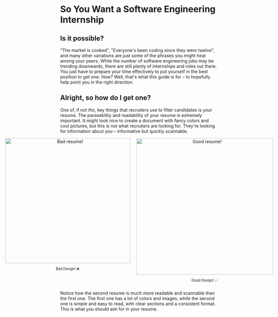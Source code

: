 # So You Want a Software Engineering Internship

## Is it possible?

"The market is cooked", "Everyone's been coding since they were twelve", and many other variations are just some of the phrases you might hear among your peers.
While the number of software engineering jobs may be trending downwards, there are still plenty of internships and roles out there. You just have to prepare your time effectively to put yourself in the best position to get one. How? Well, that's what this guide is for – to hopefully help point you in the right direction.

## Alright, so how do I get one?

One of, if not _the_, key things that recruiters use to filter candidates is your resume. The parseability and readability of your resume is extremely important. It might look nice to create a document with fancy colors and cool pictures, but this is not what recruiters are looking for. They're looking for information about you – informative but quickly scannable.

<!-- center this image on the page -->
<!-- and add a caption that says "Bad Design!" -->
<!-- also make these two images inline (together) -->
<div style="text-align: center; display: flex; flex-direction: row; justify-content: center; gap: 20px;">
  <div>
    <img src="https://growthhackyourcareer.com/wp-content/uploads/2020/04/best-color-resume-724x1024.png" alt="Bad resume!" width="400"/>
    <p style="font-size: 0.8em;">Bad Design! ❌</p>
  </div>
  <div>
    <img src="https://writelatex.s3.amazonaws.com/published_ver/16158.jpeg?X-Amz-Expires=14400&X-Amz-Date=20250329T095005Z&X-Amz-Algorithm=AWS4-HMAC-SHA256&X-Amz-Credential=AKIAWJBOALPNFPV7PVH5/20250329/us-east-1/s3/aws4_request&X-Amz-SignedHeaders=host&X-Amz-Signature=be46dc3b491db2faf346661b4fd35df016bbccc3f2cc2f61d4cc75cedecd45d7" alt="Good resume!" width="437"/>
    <p style="font-size: 0.8em;">Good Design! ✅</p>
  </div>
</div>

Notice how the second resume is much more readable and scannable than the first one. The first one has a lot of colors and images, while the second one is simple and easy to read, with clear sections and a consistent format. This is what you should aim for in your resume.
